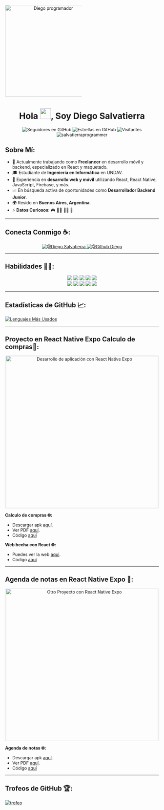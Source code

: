<div align="center" style="width: 50%">
    <img alt="Diego programador" 
         src="" 
         width="300"/>
</div>

<h1 align="center">
    Hola <img src="https://media.giphy.com/media/hvRJCLFzcasrR4ia7z/giphy.gif" width="35">, Soy Diego Salvatierra
</h1>

<div align="center">
    <img alt="Seguidores en GitHub" src="https://img.shields.io/github/followers/salvatierraprogrammer?style=social" />
    <img alt="Estrellas en GitHub" src="https://img.shields.io/github/stars/salvatierraprogrammer?style=social" />
    <img alt="Visitantes" src="https://visitor-badge.laobi.icu/badge?page_id=salvatierraprogrammer.repoName" />
    <img src="https://komarev.com/ghpvc/?username=salvatierraprogrammer" alt="salvatierraprogrammer" />
</div>

## Sobre Mí:

- 🏢 Actualmente trabajando como **Freelancer** en desarrollo móvil y backend, especializado en React y maquetado.
- 🎓 Estudiante de **Ingeniería en Informática** en UNDAV.
- 🔧 Experiencia en **desarrollo web y móvil** utilizando React, React Native, JavaScript, Firebase, y más.
- 📈 En búsqueda activa de oportunidades como **Desarrollador Backend Junior**.
- 🌍 Resido en **Buenos Aires, Argentina**.
- ⚡ **Datos Curiosos**: 🎮 🧑‍💻 🚴‍♂️ 🍿

---

## Conecta Conmigo ☕:

<div align="center">
    <a href="https://www.linkedin.com/in/dos354ab4/">
        <img src="https://img.icons8.com/fluency/48/000000/linkedin.png" alt="@Diego Salvatierra"/>
    </a>
    <a href="https://github.com/salvatierraprogrammer">
        <img src="https://img.icons8.com/fluency/48/000000/github.png" alt="@Github Diego"/>
    </a>
</div>

---

## Habilidades 🧑‍💻:

<div align="center">
    <img src="https://img.icons8.com/color/48/000000/html-5--v1.png"/>
    <img src="https://img.icons8.com/color/48/000000/css3.png"/>
    <img src="https://img.icons8.com/color/48/000000/javascript--v1.png"/>
    <img src="https://img.icons8.com/office/48/000000/react.png"/>
    <img src="https://img.icons8.com/color/48/000000/firebase.png"/>
    <br/>
    <img src="https://img.icons8.com/color/48/000000/mysql-logo.png"/>
    <img src="https://img.icons8.com/color/48/000000/python.png"/>
    <img src="https://img.icons8.com/color/48/000000/java-coffee-cup-logo--v1.png"/>
    <img src="https://img.icons8.com/officel/48/000000/php-logo.png"/>
    <img src="https://img.icons8.com/fluency/48/000000/laravel.png"/>
</div>

---

## Estadísticas de GitHub 📈:

[![Lenguajes Más Usados](https://github-readme-stats.vercel.app/api/top-langs/?username=salvatierraprogrammer&theme=algolia)](https://github.com/salvatierraprogrammer/github-readme-stats)

---

## Proyecto en React Native Expo Calculo de compras📱:

<div align="center">
    <img alt="Desarrollo de aplicación con React Native Expo" 
         src="https://firebasestorage.googleapis.com/v0/b/react-firebase-e0cf3.appspot.com/o/Google%20Pixel%204%20XL%20Presentation.png?alt=media&token=8eb903bb-f9df-4fc9-b71d-1a033855931b" 
         width="500"/>
</div>

**Calculo de compras 🌐:**

- Descargar apk [aquí](https://drive.google.com/file/d/1sSEXt5JWVBSrkVzcKSn5v8nVO6C6xi66/view?usp=sharing).
- Ver PDF [aquí](https://drive.google.com/file/d/1nbBHqSKm4PHVg8UxABweilFKFIUSGvZv/view?usp=sharing).
- Código [aquí](#)

**Web hecha con React 🌐:**

- Puedes ver la web [aquí](https://mis-compras-calculo.netlify.app/).
- Código [aquí](https://github.com/salvatierraprogrammer/misCompras)

---

## Agenda de notas en React Native Expo 📱:

<div align="center">
    <img alt="Otro Proyecto con React Native Expo" 
         src="https://firebasestorage.googleapis.com/v0/b/react-firebase-e0cf3.appspot.com/o/Captura%20de%20pantalla%202024-10-02%20202110.png?alt=media&token=f3b026e0-3709-471d-8dc5-1be9085455d1" 
         width="500"/>
</div>

**Agenda de notas 🌐:**

- Descargar apk [aquí](https://drive.google.com/file/d/1wHhdyxg7hveNjwPy9qwIMTEFSM5FPNu-/view?usp=sharing).
- Ver PDF [aquí](https://drive.google.com/file/d/1miIAP4qkDpUQeLL99A9Eh5mxv8G7Dvej/view?usp=sharing).
- Código [aquí](#)

---

## Trofeos de GitHub 🏆:

[![trofeo](https://github-profile-trophy.vercel.app/?username=salvatierraprogrammer)](https://github.com/salvatierraprogrammer/github-profile-trophy)
